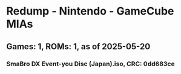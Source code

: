 # Redump - Nintendo - GameCube MIAs
## Games: 1, ROMs: 1, as of 2025-05-20

### SmaBro DX Event-you Disc (Japan).iso, CRC: 0dd683ce
